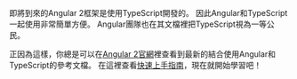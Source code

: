 即將到來的Angular 2框架是使用TypeScript開發的。
因此Angular和TypeScript一起使用非常簡單方便。
Angular團隊也在其文檔裡把TypeScript視為一等公民。

正因為這樣，你總是可以在[Angular 2官網](https://angular.io)裡查看到最新的結合使用Angular和TypeScript的參考文檔。
在這裡查看[快速上手指南](https://angular.io/docs/ts/latest/quickstart.html)，現在就開始學習吧！